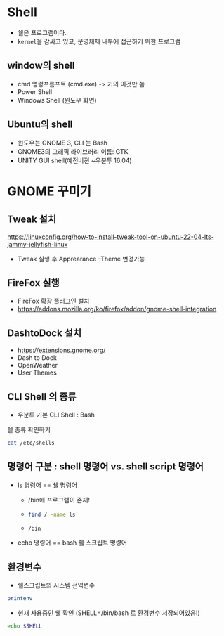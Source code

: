 # Shell

- 쉘은 프로그램이다.
- `kernel`을 감싸고 있고, 운영체제 내부에 접근하기 위한 프로그램



## window의 shell

- cmd 명령프롬프트 (cmd.exe)  -> 거의 이것만 씀
- Power Shell
- Windows Shell (윈도우 화면)



## Ubuntu의 shell

- 윈도우는 GNOME 3, CLI 는 Bash
- GNOME3의 그래픽 라이브러리 이름: GTK
- UNITY GUI shell(예전버젼 ~우분투 16.04)



# GNOME 꾸미기

## Tweak 설치

https://linuxconfig.org/how-to-install-tweak-tool-on-ubuntu-22-04-lts-jammy-jellyfish-linux

- Tweak 실행 후 Apprearance -Theme 변경가능

## FireFox 실행

- FireFox 확장 플러그인 설치 
- https://addons.mozilla.org/ko/firefox/addon/gnome-shell-integration

## DashtoDock 설치

- https://extensions.gnome.org/
- Dash to Dock
- OpenWeather
- User Themes



## CLI Shell 의 종류

- 우분투 기본 CLI Shell : Bash

쉘 종류 확인하기

```bash
cat /etc/shells
```



## 명령어 구분 : shell 명령어 vs. shell script 명령어

- ls 명령어 == 쉘 명령어

  - /bin에 프로그램이 존재!

  - ```bash
    find / -name ls 
    ```

  - ```bash
    /bin
    ```

    

- echo 명령어 == bash 쉘 스크립트 명령어



## 환경변수

- 쉘스크립트의 시스템 전역변수

```bash
printenv
```

- 현재 사용중인 쉘 확인 (SHELL=/bin/bash 로 환경변수 저장되어있음!)

```bash
echo $SHELL
```

